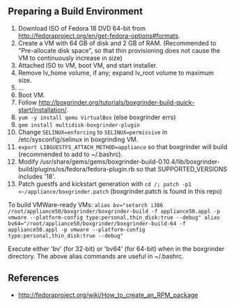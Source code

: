 ## Preparing a Build Environment

1. Download ISO of Fedora 18 DVD 64-bit from http://fedoraproject.org/en/get-fedora-options#formats.
1. Create a VM with 64 GB of disk and 2 GB of RAM. (Recommended to "Pre-allocate disk space", so that thin provisioning does not cause the VM to continuously increase in size)
1. Attached ISO to VM, boot VM, and start installer.
1. Remove lv_home volume, if any; expand lv_root volume to maximum size.
1. ...
1. Boot VM.
1. Follow http://boxgrinder.org/tutorials/boxgrinder-build-quick-start/installation/.
1. `yum -y install qemu VirtualBox` (else boxgrinder errs)
1. `gem install multidisk-boxgrinder-plugin`
1. Change `SELINUX=enforcing` to `SELINUX=permissive` in /etc/sysconfig/selinux in boxgrinding VM.
1. `export LIBGUESTFS_ATTACH_METHOD=appliance` so that boxgrinder will build (recommended to add to ~/.bashrc).
1. Modify /usr/share/gems/gems/boxgrinder-build-0.10.4/lib/boxgrinder-build/plugins/os/fedora/fedora-plugin.rb so that SUPPORTED_VERSIONS includes '18'.
1. Patch guestfs and kickstart generation with `cd /; patch -p1 <~/appliance/boxgrinder.patch` (boxgrinder.patch is found in this repo)

To build VMWare-ready VMs:
`alias bv="setarch i386 /root/appliance50/boxgrinder/boxgrinder-build -f appliance50.appl -p vmware --platform-config type:personal,thin_disk:true --debug"
alias bv64="/root/appliance50/boxgrinder/boxgrinder-build-64 -f appliance50.appl -p vmware --platform-config type:personal,thin_disk:true --debug"`

Execute either 'bv' (for 32-bit) or 'bv64' (for 64-bit) when in the boxgrinder directory. The above alias commands are useful in ~/.bashrc.

## References

* http://fedoraproject.org/wiki/How_to_create_an_RPM_package
